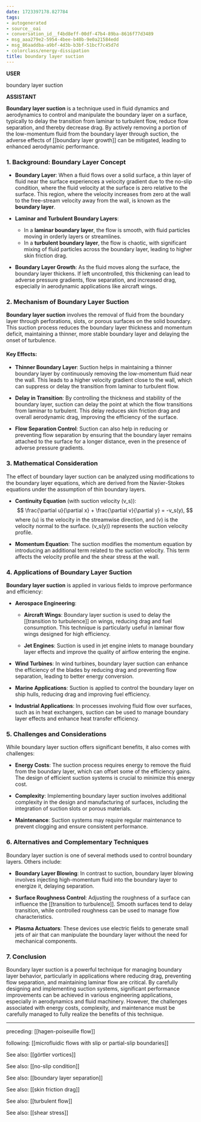 ```yaml
---
date: 1723397178.827784
tags:
- autogenerated
- source__oai
- conversation_id__f4bd8eff-00df-47b4-89ba-8616f77d3489
- msg_aaa279e2-5954-4bee-b40b-9e0a21584edd
- msg_86aaddba-a9bf-4d3b-b3bf-51bcf7c45d7d
- colorclass/energy-dissipation
title: boundary layer suction
---
```


**USER**

boundary layer suction


**ASSISTANT**

**Boundary layer suction** is a technique used in fluid dynamics and aerodynamics to control and manipulate the boundary layer on a surface, typically to delay the transition from laminar to turbulent flow, reduce flow separation, and thereby decrease drag. By actively removing a portion of the low-momentum fluid from the boundary layer through suction, the adverse effects of [[boundary layer growth]] can be mitigated, leading to enhanced aerodynamic performance.

### 1. **Background: Boundary Layer Concept**

- **Boundary Layer**: When a fluid flows over a solid surface, a thin layer of fluid near the surface experiences a velocity gradient due to the no-slip condition, where the fluid velocity at the surface is zero relative to the surface. This region, where the velocity increases from zero at the wall to the free-stream velocity away from the wall, is known as the **boundary layer**.
  
- **Laminar and Turbulent Boundary Layers**: 
  - In a **laminar boundary layer**, the flow is smooth, with fluid particles moving in orderly layers or streamlines.
  - In a **turbulent boundary layer**, the flow is chaotic, with significant mixing of fluid particles across the boundary layer, leading to higher skin friction drag.

- **Boundary Layer Growth**: As the fluid moves along the surface, the boundary layer thickens. If left uncontrolled, this thickening can lead to adverse pressure gradients, flow separation, and increased drag, especially in aerodynamic applications like aircraft wings.

### 2. **Mechanism of Boundary Layer Suction**

**Boundary layer suction** involves the removal of fluid from the boundary layer through perforations, slots, or porous surfaces on the solid boundary. This suction process reduces the boundary layer thickness and momentum deficit, maintaining a thinner, more stable boundary layer and delaying the onset of turbulence.

#### **Key Effects**:
- **Thinner Boundary Layer**: Suction helps in maintaining a thinner boundary layer by continuously removing the low-momentum fluid near the wall. This leads to a higher velocity gradient close to the wall, which can suppress or delay the transition from laminar to turbulent flow.

- **Delay in Transition**: By controlling the thickness and stability of the boundary layer, suction can delay the point at which the flow transitions from laminar to turbulent. This delay reduces skin friction drag and overall aerodynamic drag, improving the efficiency of the surface.

- **Flow Separation Control**: Suction can also help in reducing or preventing flow separation by ensuring that the boundary layer remains attached to the surface for a longer distance, even in the presence of adverse pressure gradients.

### 3. **Mathematical Consideration**

The effect of boundary layer suction can be analyzed using modifications to the boundary layer equations, which are derived from the Navier-Stokes equations under the assumption of thin boundary layers. 

- **Continuity Equation** (with suction velocity \(v_s\)):
  $$
  \frac{\partial u}{\partial x} + \frac{\partial v}{\partial y} = -v_s(y),
  $$
  where \(u\) is the velocity in the streamwise direction, and \(v\) is the velocity normal to the surface. \(v_s(y)\) represents the suction velocity profile.

- **Momentum Equation**:
  The suction modifies the momentum equation by introducing an additional term related to the suction velocity. This term affects the velocity profile and the shear stress at the wall.

### 4. **Applications of Boundary Layer Suction**

**Boundary layer suction** is applied in various fields to improve performance and efficiency:

- **Aerospace Engineering**: 
  - **Aircraft Wings**: Boundary layer suction is used to delay the [[transition to turbulence]] on wings, reducing drag and fuel consumption. This technique is particularly useful in laminar flow wings designed for high efficiency.
  
  - **Jet Engines**: Suction is used in jet engine inlets to manage boundary layer effects and improve the quality of airflow entering the engine.

- **Wind Turbines**: In wind turbines, boundary layer suction can enhance the efficiency of the blades by reducing drag and preventing flow separation, leading to better energy conversion.

- **Marine Applications**: Suction is applied to control the boundary layer on ship hulls, reducing drag and improving fuel efficiency.

- **Industrial Applications**: In processes involving fluid flow over surfaces, such as in heat exchangers, suction can be used to manage boundary layer effects and enhance heat transfer efficiency.

### 5. **Challenges and Considerations**

While boundary layer suction offers significant benefits, it also comes with challenges:

- **Energy Costs**: The suction process requires energy to remove the fluid from the boundary layer, which can offset some of the efficiency gains. The design of efficient suction systems is crucial to minimize this energy cost.

- **Complexity**: Implementing boundary layer suction involves additional complexity in the design and manufacturing of surfaces, including the integration of suction slots or porous materials.

- **Maintenance**: Suction systems may require regular maintenance to prevent clogging and ensure consistent performance.

### 6. **Alternatives and Complementary Techniques**

Boundary layer suction is one of several methods used to control boundary layers. Others include:

- **Boundary Layer Blowing**: In contrast to suction, boundary layer blowing involves injecting high-momentum fluid into the boundary layer to energize it, delaying separation.

- **Surface Roughness Control**: Adjusting the roughness of a surface can influence the [[transition to turbulence]]. Smooth surfaces tend to delay transition, while controlled roughness can be used to manage flow characteristics.

- **Plasma Actuators**: These devices use electric fields to generate small jets of air that can manipulate the boundary layer without the need for mechanical components.

### 7. **Conclusion**

Boundary layer suction is a powerful technique for managing boundary layer behavior, particularly in applications where reducing drag, preventing flow separation, and maintaining laminar flow are critical. By carefully designing and implementing suction systems, significant performance improvements can be achieved in various engineering applications, especially in aerodynamics and fluid machinery. However, the challenges associated with energy costs, complexity, and maintenance must be carefully managed to fully realize the benefits of this technique.


---

preceding: [[hagen-poiseuille flow]]  


following: [[microfluidic flows with slip or partial-slip boundaries]]

See also: [[görtler vortices]]


See also: [[no-slip condition]]


See also: [[boundary layer separation]]


See also: [[skin friction drag]]


See also: [[turbulent flow]]


See also: [[shear stress]]